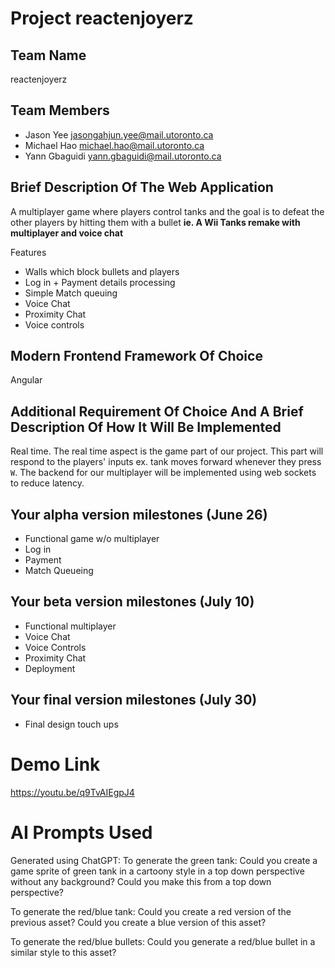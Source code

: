 # Project reactenjoyerz
## Team Name
reactenjoyerz

## Team Members
 * Jason Yee <jasongahjun.yee@mail.utoronto.ca>
 * Michael Hao <michael.hao@mail.utoronto.ca>
 * Yann Gbaguidi <yann.gbaguidi@mail.utoronto.ca>

## Brief Description Of The Web Application
A multiplayer game where players control tanks and the goal is to defeat the other players by hitting them with a bullet **ie. A Wii Tanks remake with multiplayer and voice chat**

Features
 * Walls which block bullets and players
 * Log in + Payment details processing
 * Simple Match queuing
 * Voice Chat
 * Proximity Chat
 * Voice controls

## Modern Frontend Framework Of Choice
Angular

## Additional Requirement Of Choice And A Brief Description Of How It Will Be Implemented
Real time. The real time aspect is the game part of our project. This part will respond to the players' inputs ex. tank moves forward whenever they press `W`. The backend for our multiplayer will be implemented using web sockets to reduce latency.

## Your alpha version milestones (June 26)
 * Functional game w/o multiplayer
 * Log in
 * Payment
 * Match Queueing

## Your beta version milestones (July 10)
 * Functional multiplayer
 * Voice Chat
 * Voice Controls
 * Proximity Chat
 * Deployment
 
## Your final version milestones (July 30)
 * Final design touch ups

# Demo Link
https://youtu.be/q9TvAIEgpJ4

# AI Prompts Used
Generated using ChatGPT:
To generate the green tank:
Could you create a game sprite of green tank in a cartoony style in a top down perspective without any background?
Could you make this from a top down perspective?

To generate the red/blue tank:
Could you create a red version of the previous asset?
Could you create a blue version of this asset?

To generate the red/blue bullets:
Could you generate a red/blue bullet in a similar style to this asset?
